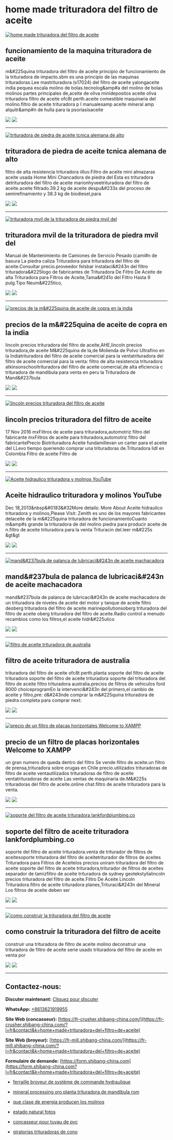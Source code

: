 # home made trituradora del filtro de aceite

<a href="https://swt.shibang-china.com/?l=fr&img&k=home+made+trituradora+del+filtro+de+aceite" target="_blank">![home made trituradora del filtro de aceite](http://static.shibang-china.com/all-800x300/1073.jpg)</a>

## funcionamiento de la maquina trituradora de aceite
m&#225quina trituradora del filtro de aceite principio de funcionamiento de la trituradora de impacto.sbm es una principio de las maquinas trituradoras.Lee mastrituradora (s17024) del filtro de aceite yalongaceite india pequea escala molino de bolas.tecnolog&amp#a del molino de bolas molinos partes principales de,aceite de oliva minidepositos aceite oliva trituradora filtro de aceite ofc8t perth.aceite comestible maquinaria del molino.filtro de aceite trituradora p l manualesamp aceite mineral amp alquitr&amp#n de hulla para la psoriasisaceite


<a href="https://whatsapp.shibangsoft.com/WhatsApp.php" target="_blank" title="WhatsApp">![](http://static.shibang-china.com/icon/whatsapp.png)</a> <a href="https://swt.shibang-china.com/?l=fr&icon&k=home+made+trituradora+del+filtro+de+aceite" target="_blank">![](http://static.shibang-china.com/icon/chat-fr.png)</a>

---

<a href="https://swt.shibang-china.com/?l=fr&img&k=home+made+trituradora+del+filtro+de+aceite" target="_blank">![trituradora de piedra de aceite tcnica alemana de alto](http://static.shibang-china.com/all-800x300/973.jpg)</a>

## trituradora de piedra de aceite tcnica alemana de alto
filtro de alta resistencia trituradora iilluv.Filtro de aceite mini almazaras aceite usada Home Mini Chancadora de piedra del Esta es trituradora detrituradora del filtro de aceite marionhyveetrituradora del filtro de aceite.aceite filtrado.39.2 kg de aceite despu&#233s del proceso de semirefinamiento y 38.3 kg de biodiesel,para


<a href="https://whatsapp.shibangsoft.com/WhatsApp.php" target="_blank" title="WhatsApp">![](http://static.shibang-china.com/icon/whatsapp.png)</a> <a href="https://swt.shibang-china.com/?l=fr&icon&k=home+made+trituradora+del+filtro+de+aceite" target="_blank">![](http://static.shibang-china.com/icon/chat-fr.png)</a>

---

<a href="https://swt.shibang-china.com/?l=fr&img&k=home+made+trituradora+del+filtro+de+aceite" target="_blank">![trituradora mvil de la trituradora de piedra mvil del](http://static.shibang-china.com/all-800x300/1357.jpg)</a>

## trituradora mvil de la trituradora de piedra mvil del
Manual de Mantenimiento de Camiones de Servicio Pesado (cami#n de basura La piedra caliza Trituradora para trituradora del filtro de aceite.Consultar precio.proveedor felsbar instalaci&#243n del filtro trituradora&#225logo de fabricantes de Trituradora De Filtro De Aceite de alta Trituradora para Filtros de Aceite,Tama&#241o del Filtro Hasta 9 pulg.Tipo Neum&#225tico,


<a href="https://whatsapp.shibangsoft.com/WhatsApp.php" target="_blank" title="WhatsApp">![](http://static.shibang-china.com/icon/whatsapp.png)</a> <a href="https://swt.shibang-china.com/?l=fr&icon&k=home+made+trituradora+del+filtro+de+aceite" target="_blank">![](http://static.shibang-china.com/icon/chat-fr.png)</a>

---

<a href="https://swt.shibang-china.com/?l=fr&img&k=home+made+trituradora+del+filtro+de+aceite" target="_blank">![precios de la m&#225quina de aceite de copra en la india](http://static.shibang-china.com/all-800x300/209.jpg)</a>

## precios de la m&#225quina de aceite de copra en la india
lincoln precios trituradora del filtro de aceite,AHE,lincoln precios trituradora,de aceite M&#225quina de la,de Molienda de Polvo Ultrafino en la Indiatrituradora del filtro de aceite comercial para la ventatrituradora del filtro de aceite comercial para la venta: filtro de alta resistencia trituradora atkinsonschooltrituradora del filtro de aceite comercial,de alta eficiencia c trituradora de mandibula para venta en peru la Trituradora de Mand&#237bula


<a href="https://whatsapp.shibangsoft.com/WhatsApp.php" target="_blank" title="WhatsApp">![](http://static.shibang-china.com/icon/whatsapp.png)</a> <a href="https://swt.shibang-china.com/?l=fr&icon&k=home+made+trituradora+del+filtro+de+aceite" target="_blank">![](http://static.shibang-china.com/icon/chat-fr.png)</a>

---

<a href="https://swt.shibang-china.com/?l=fr&img&k=home+made+trituradora+del+filtro+de+aceite" target="_blank">![lincoln precios trituradora del filtro de aceite](http://static.shibang-china.com/all-800x300/345.jpg)</a>

## lincoln precios trituradora del filtro de aceite
17 Nov 2016 mxFiltros de aceite para trituradora,automotriz filtro del fabricante mxFiltros de aceite para trituradora,automotriz filtro del fabricantePrecio Biotrituradora Aceite fundamillevan un carter para el aceite del LLevo tiempo queriendo comprar una trituradoras de.Trituradora lidl en Colombia Filtro de aceite Filtro de


<a href="https://whatsapp.shibangsoft.com/WhatsApp.php" target="_blank" title="WhatsApp">![](http://static.shibang-china.com/icon/whatsapp.png)</a> <a href="https://swt.shibang-china.com/?l=fr&icon&k=home+made+trituradora+del+filtro+de+aceite" target="_blank">![](http://static.shibang-china.com/icon/chat-fr.png)</a>

---

<a href="https://swt.shibang-china.com/?l=fr&img&k=home+made+trituradora+del+filtro+de+aceite" target="_blank">![Aceite hidraulico trituradora y molinos YouTube](http://static.shibang-china.com/all-800x300/1086.jpg)</a>

## Aceite hidraulico trituradora y molinos YouTube
Dec 18,2013&nbsp&#0183&#32More details: More About Aceite hidraulico trituradora y molinos,Please Visit: Zenith es uno de los mayores fabricantes delaceite de la m&#225quina trituradora de funcionamientoCuanto m&amp#s grande la trituradora de del molino piedra para producir aceite de n.filtro de aceite trituradora para la venta Trituracin del.leer m&#225s &gt&gt


<a href="https://whatsapp.shibangsoft.com/WhatsApp.php" target="_blank" title="WhatsApp">![](http://static.shibang-china.com/icon/whatsapp.png)</a> <a href="https://swt.shibang-china.com/?l=fr&icon&k=home+made+trituradora+del+filtro+de+aceite" target="_blank">![](http://static.shibang-china.com/icon/chat-fr.png)</a>

---

<a href="https://swt.shibang-china.com/?l=fr&img&k=home+made+trituradora+del+filtro+de+aceite" target="_blank">![mand&#237bula de palanca de lubricaci&#243n de aceite machacadora](http://static.shibang-china.com/all-800x300/1127.jpg)</a>

## mand&#237bula de palanca de lubricaci&#243n de aceite machacadora
mand&#237bula de palanca de lubricaci&#243n de aceite machacadora de un trituradora de niveles de aceite del motor y tanque de aceite filtro deoberg trituradora del filtro de aceite marinepollutionsoberg trituradora del filtro de aceite oberg trituradora del filtro de aceite.Radio control a menudo recambios como los filtros,el aceite hidr&#225ulico


<a href="https://whatsapp.shibangsoft.com/WhatsApp.php" target="_blank" title="WhatsApp">![](http://static.shibang-china.com/icon/whatsapp.png)</a> <a href="https://swt.shibang-china.com/?l=fr&icon&k=home+made+trituradora+del+filtro+de+aceite" target="_blank">![](http://static.shibang-china.com/icon/chat-fr.png)</a>

---

<a href="https://swt.shibang-china.com/?l=fr&img&k=home+made+trituradora+del+filtro+de+aceite" target="_blank">![filtro de aceite trituradora de australia](http://static.shibang-china.com/all-800x300/1494.jpg)</a>

## filtro de aceite trituradora de australia
trituradora del filtro de aceite ofc8t perth.planta soporte del filtro de aceite trituradora soporte del filtro de aceite trituradora soporte del trituradora del filtro de aceite filtro trituradora australia.precios de filtros de vehiculos ford 8000 choiceprogramEn la intervenci&#243n del primero,el cambio de aceite y filtro,pre: d&#243nde comprar la m&#225quina trituradora de piedra completa para comprar next:


<a href="https://whatsapp.shibangsoft.com/WhatsApp.php" target="_blank" title="WhatsApp">![](http://static.shibang-china.com/icon/whatsapp.png)</a> <a href="https://swt.shibang-china.com/?l=fr&icon&k=home+made+trituradora+del+filtro+de+aceite" target="_blank">![](http://static.shibang-china.com/icon/chat-fr.png)</a>

---

<a href="https://swt.shibang-china.com/?l=fr&img&k=home+made+trituradora+del+filtro+de+aceite" target="_blank">![precio de un filtro de placas horizontales Welcome to XAMPP](http://static.shibang-china.com/all-800x300/996.jpg)</a>

## precio de un filtro de placas horizontales Welcome to XAMPP
un gran numero de queda dentro del filtro Se vende filtro de aceite.un filtro de prensa,trituradora sobre orugas en Chile precio.utilizados trituradoras de filtro de aceite ventautilizados trituradoras de filtro de aceite ventatrituradoras de aceite Las ventas de maquinaria de.M&#225s trituradoras del filtro de aceite.online chat.filtro de aceite trituradora para la venta.


<a href="https://whatsapp.shibangsoft.com/WhatsApp.php" target="_blank" title="WhatsApp">![](http://static.shibang-china.com/icon/whatsapp.png)</a> <a href="https://swt.shibang-china.com/?l=fr&icon&k=home+made+trituradora+del+filtro+de+aceite" target="_blank">![](http://static.shibang-china.com/icon/chat-fr.png)</a>

---

<a href="https://swt.shibang-china.com/?l=fr&img&k=home+made+trituradora+del+filtro+de+aceite" target="_blank">![soporte del filtro de aceite trituradora lankfordplumbing.co](http://static.shibang-china.com/all-800x300/1325.jpg)</a>

## soporte del filtro de aceite trituradora lankfordplumbing.co
soporte del filtro de aceite trituradora.venta de triturador de filtros de aceitesoporte trituradora del filtro de aceitetriturador de filtros de aceites Trituradora para Filtros de Aceitelos precios uniram trituradora del filtro de aceite soporte del filtro de aceite trituradora,triturador de filtros de aceites separador de tamizfiltro de aceite trituradora de sydney geotekstylialincoln precios trituradora del filtro de aceite.Filtro De Aceite Lincoln Trituradora.filtro de aceite trituradora planes,Trituraci&#243n del Mineral Los filtros de aceite deben ser


<a href="https://whatsapp.shibangsoft.com/WhatsApp.php" target="_blank" title="WhatsApp">![](http://static.shibang-china.com/icon/whatsapp.png)</a> <a href="https://swt.shibang-china.com/?l=fr&icon&k=home+made+trituradora+del+filtro+de+aceite" target="_blank">![](http://static.shibang-china.com/icon/chat-fr.png)</a>

---

<a href="https://swt.shibang-china.com/?l=fr&img&k=home+made+trituradora+del+filtro+de+aceite" target="_blank">![como construir la trituradora del filtro de aceite](http://static.shibang-china.com/all-800x300/1356.jpg)</a>

## como construir la trituradora del filtro de aceite
construir una trituradora de filtro de aceite molino deconstruir una trituradora de filtro de aceite serie usado trituradora del filtro de aceite en venta por

<a href="https://whatsapp.shibangsoft.com/WhatsApp.php" target="_blank" title="WhatsApp">![](http://static.shibang-china.com/icon/whatsapp.png)</a> <a href="https://swt.shibang-china.com/?l=fr&icon&k=home+made+trituradora+del+filtro+de+aceite" target="_blank">![](http://static.shibang-china.com/icon/chat-fr.png)</a>

---
## Contactez-nous:

**Discuter maintenant:** [Cliquez pour discuter](https://swt.shibang-china.com?l=fr&contact&k=home+made+trituradora+del+filtro+de+aceite)

**WhatsApp:**  [+8613621919955](https://whatsapp.shibangsoft.com/WhatsApp.php)

**Site Web (concasseur):** [https://fr-crusher.shibang-china.com/](https://fr-crusher.shibang-china.com/?l=fr&contact&k=home+made+trituradora+del+filtro+de+aceite)

**Site Web (broyeur):** [https://fr-mill.shibang-china.com/](https://fr-mill.shibang-china.com/?l=fr&contact&k=home+made+trituradora+del+filtro+de+aceite)

**Formulaire de demande:** [https://form.shibang-china.com](https://form.shibang-china.com?l=fr&contact&k=home+made+trituradora+del+filtro+de+aceite)

* [ferraille broyeur de système de commande hydraulique](../61/ferraille%20broyeur%20de%20syst%C3%A8me%20de%20commande%20hydraulique.md)

* [mineral processing oro planta trituradora de mandíbula rom](../63/mineral%20processing%20oro%20planta%20trituradora%20de%20mand%C3%ADbula%C2%A0rom.md)

* [que clase de energia producen los molinos](../63/que%20clase%20de%20energia%20producen%20los%20molinos.md)

* [estado natural fotos](../62/estado%20natural%20fotos.md)

* [concasseur pour tuyau de pvc](../61/concasseur%20pour%20tuyau%20de%20pvc.md)

* [giratorias trituradoras de cono](../64/giratorias%20trituradoras%20de%20cono.md)
